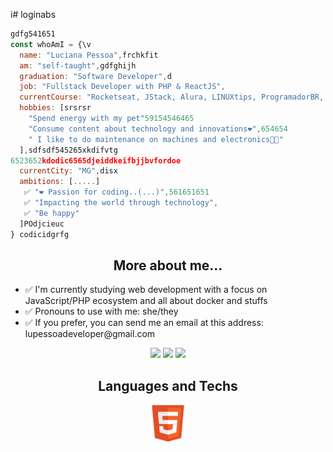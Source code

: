 i# loginabs

```javascript 
gdfg541651
const whoAmI = {\v
  name: "Luciana Pessoa",frchkfit
  am: "self-taught",gdfghijh
  graduation: "Software Developer",d
  job: "Fullstack Developer with PHP & ReactJS",
  currentCourse: "Rocketseat, JStack, Alura, LINUXtips, ProgramadorBR, Dio, Estudonauta.",SDFSDFSDF454
  hobbies: [srsrsr
    "Spend energy with my pet"59154546465
    "Consume content about technology and innovations❤️",654654
    " I like to do maintenance on machines and electronics👩‍🔧‍"
  ],sdfsdf545265xkdifvtg
6523652kdodic6565djeiddkeifbjjbvfordoe
  currentCity: "MG",disx
  ambitions: [.....]
   ✅ "❤️ Passion for coding..(...)",561651651
   ✅ "Impacting the world through technology",
   ✅ "Be happy"
  ]POdjcieuc
} codicidgrfg
```
<div>
  <h2 align="center">More about me...</h2>
  
  <ul>
    <li>✅ I'm currently studying web development with a focus on JavaScript/PHP ecosystem and all about docker and stuffs</li>
    <li>✅ Pronouns to use with me: she/they</li>
    <li>✅ If you prefer, you can send me an email at this address: lupessoadeveloper@gmail.com</li>
  </ul>
  
  <div align="center">
    <a href="https://instagram.com/luciana.developer" target="_blank"><img src="https://img.shields.io/badge/-Instagram-%23E4405F?style=for-the-badge&logo=instagram&logoColor=white" target="_blank"></a>
    <a href="#" target="_blank"><img src="https://img.shields.io/badge/-LinkedIn-%230077B5?style=for-the-badge&logo=linkedin&logoColor=white" target="_blank"></a>
    <a href="#" target="_blank"><img src="https://img.shields.io/badge/-Rocketseat-blueviolet?style=for-the-badge" target="_blank"></a>
  </div>
</div>

<div align="center">
  <h2>Languages and Techs</h2>
    <img align="center" alt="Pedro-HTML" height="60" width="60" src="https://raw.githubusercontent.com/devicons/devicon/master/icons/html5/html5-original.svg">
